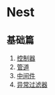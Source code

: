 # Nest

## 基础篇

1. [控制器](./基础篇/控制器.md)
2. [管道](./基础篇/管道.md)
3. [中间件](./基础篇/中间件.md)
4. [异常过滤器](./基础篇/异常过滤器.md)